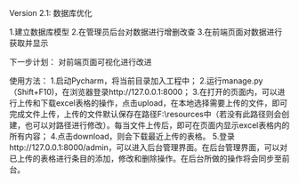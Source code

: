﻿Version 2.1: 数据库优化

1.建立数据库模型
2.在管理员后台对数据进行增删改查
3.在前端页面对数据进行获取并显示

下一步计划：
对前端页面可视化进行改进

使用方法： 
1.启动Pycharm，将当前目录加入工程中； 2.运行manage.py（Shift+F10)，在浏览器登录http://127.0.0.1:8000； 3.在打开的页面内，可以进行上传和下载excel表格的操作，点击upload，在本地选择需要上传的文件，即可完成文件上传，上传的文件默认保存在路径F:\resources中（若没有此路径则会创建，也可以对路径进行修改）。每当文件上传后，即可在页面内显示excel表格内的所有内容； 4.点击download，则会下载最近上传的表格。 5.登录http://127.0.0.1:8000/admin，可以进入后台管理界面。在后台管理界面，可以对已上传的表格进行条目的添加，修改和删除操作。在后台所做的操作将会同步至前台。